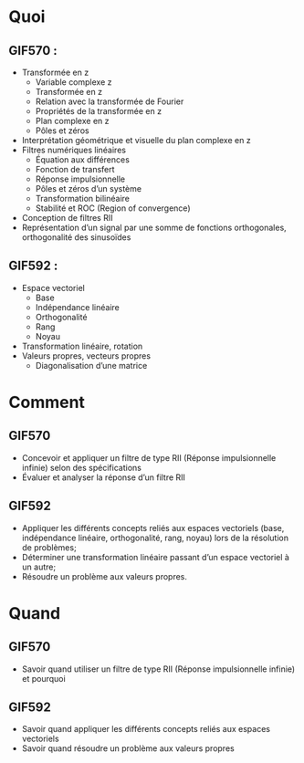 # Quoi
## GIF570 :
- Transformée en z
	- Variable complexe z
	- Transformée en z
	- Relation avec la transformée de Fourier
	- Propriétés de la transformée en z
	- Plan complexe en z
	- Pôles et zéros
- Interprétation géométrique et visuelle du plan complexe en z
- Filtres numériques linéaires
	- Équation aux différences
	- Fonction de transfert
	- Réponse impulsionnelle
	- Pôles et zéros d’un système
	- Transformation bilinéaire
	- Stabilité et ROC (Region of convergence)
- Conception de filtres RII
- Représentation d’un signal par une somme de fonctions orthogonales, orthogonalité des sinusoïdes
## GIF592 :
- Espace vectoriel
	- Base
	- Indépendance linéaire
	- Orthogonalité
	- Rang
	- Noyau
- Transformation linéaire, rotation
- Valeurs propres, vecteurs propres
	- Diagonalisation d’une matrice
# Comment
## GIF570
- Concevoir et appliquer un filtre de type RII (Réponse impulsionnelle infinie)
selon des spécifications
- Évaluer et analyser la réponse d’un filtre RII
## GIF592
- Appliquer les différents concepts reliés aux espaces vectoriels (base,
indépendance linéaire, orthogonalité, rang, noyau) lors de la résolution de problèmes;
- Déterminer une transformation linéaire passant d’un espace vectoriel à un autre;
- Résoudre un problème aux valeurs propres.
# Quand
## GIF570
- Savoir quand utiliser un filtre de type RII (Réponse impulsionnelle infinie) et
pourquoi
## GIF592
- Savoir quand appliquer les différents concepts reliés aux espaces vectoriels
- Savoir quand résoudre un problème aux valeurs propres